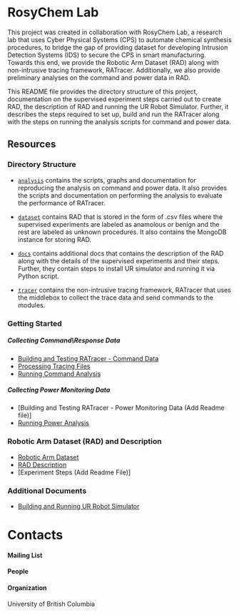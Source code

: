 # RosyChem Lab

This project was created in collaboration with RosyChem Lab, a research lab that uses Cyber Physical Systems (CPS) to automate chemical synthesis procedures, to bridge the gap of providing dataset for developing Intrusion Detection Systems (IDS) to secure the CPS in smart manufacturing. Towards this end, we provide the Robotic Arm Dataset (RAD) along with non-intrusive tracing framework, RATracer. Additionally, we also provide preliminary analyses on the command and power data in RAD. 

This README file provides the directory structure of this project, documentation on the supervised experiment steps carried out to create RAD, the description of RAD and running the UR Robot Simulator. Further, it describes the steps required to set up, build and run the RATracer along with the steps on running the analysis scripts for command and power data.

## Resources

### Directory Structure

* [`analysis`](https://github.com/ubc-systopia/cps-security-code/tree/main/analysis) contains the scripts, graphs and documentation for reproducing the analysis on command and power data. It also provides the scripts and documentation on performing the analysis to evaluate the performance of RATracer.

* [`dataset`](https://github.com/ubc-systopia/cps-security-code/tree/main/dataset) contains RAD that is stored in the form of .csv files where the supervised experiments are labeled as anamolous or benign and the rest are labeled as unknown procedures. It also contains the MongoDB instance for storing RAD.

* [`docs`](https://github.com/ubc-systopia/cps-security-code/tree/main/docs) contains additional docs that contains the description of the RAD along with the details of the supervised experiments and their steps. Further, they contain steps to install UR simulator and running it via Python script.

* [`tracer`](https://github.com/ubc-systopia/cps-security-code/tree/main/tracer) contains the  non-intrusive tracing framework, RATracer that uses the middlebox to collect the trace data and send commands to the modules.

### Getting Started

##### Collecting Command\Response Data
* [Building and Testing RATracer - Command Data](https://github.com/ubc-systopia/cps-security-code/blob/main/tracer/README.md)
* [Processing Tracing Files](https://github.com/ubc-systopia/cps-security-code/blob/main/tracer/data_processing/README.md)
* [Running Command Analysis](https://github.com/ubc-systopia/cps-security-code/tree/main/analysis/Dataset_CommandAnalysis)

##### Collecting Power Monitoring Data
* [Building and Testing RATracer - Power Monitoring Data (Add Readme file)]
* [Running Power Analysis](https://github.com/ubc-systopia/cps-security-code/tree/main/analysis/Dataset_PowerAnalysis)


### Robotic Arm Dataset (RAD) and Description
* [Robotic Arm Dataset](https://github.com/ubc-systopia/cps-security-code/blob/main/docs/RAD_Description.pdf)
* [RAD Description](https://github.com/ubc-systopia/cps-security-code/blob/main/docs/RAD_Description.pdf)
* [Experiment Steps (Add Readme File)]


### Additional Documents

* [Building and Running UR Robot Simulator](https://github.com/ubc-systopia/cps-security-code/blob/main/docs/URsim_Setup.pdf)


# Contacts

#### Mailing List

#### People


#### Organization

University of British Columbia







